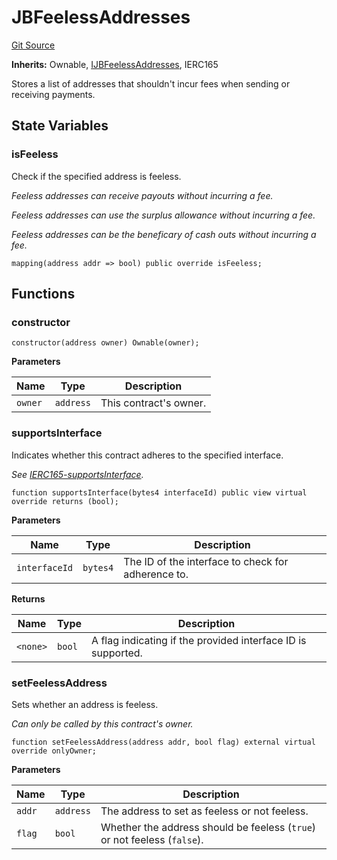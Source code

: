 # JBFeelessAddresses
[Git Source](https://github.com/Bananapus/nana-core/blob/2998dca2fbd2658e2c8791d6dc8348147d69e28e/src/JBFeelessAddresses.sol)

**Inherits:**
Ownable, [IJBFeelessAddresses](/docs/v4/api/core/interfaces/IJBFeelessAddresses.sol/interface.IJBFeelessAddresses.md), IERC165

Stores a list of addresses that shouldn't incur fees when sending or receiving payments.


## State Variables
### isFeeless
Check if the specified address is feeless.

*Feeless addresses can receive payouts without incurring a fee.*

*Feeless addresses can use the surplus allowance without incurring a fee.*

*Feeless addresses can be the beneficary of cash outs without incurring a fee.*


```solidity
mapping(address addr => bool) public override isFeeless;
```


## Functions
### constructor


```solidity
constructor(address owner) Ownable(owner);
```
**Parameters**

|Name|Type|Description|
|----|----|-----------|
|`owner`|`address`|This contract's owner.|


### supportsInterface

Indicates whether this contract adheres to the specified interface.

*See [IERC165-supportsInterface](/docs/v4/api/core/JBDeadline.sol/contract.JBDeadline.md#supportsinterface).*


```solidity
function supportsInterface(bytes4 interfaceId) public view virtual override returns (bool);
```
**Parameters**

|Name|Type|Description|
|----|----|-----------|
|`interfaceId`|`bytes4`|The ID of the interface to check for adherence to.|

**Returns**

|Name|Type|Description|
|----|----|-----------|
|`<none>`|`bool`|A flag indicating if the provided interface ID is supported.|


### setFeelessAddress

Sets whether an address is feeless.

*Can only be called by this contract's owner.*


```solidity
function setFeelessAddress(address addr, bool flag) external virtual override onlyOwner;
```
**Parameters**

|Name|Type|Description|
|----|----|-----------|
|`addr`|`address`|The address to set as feeless or not feeless.|
|`flag`|`bool`|Whether the address should be feeless (`true`) or not feeless (`false`).|


